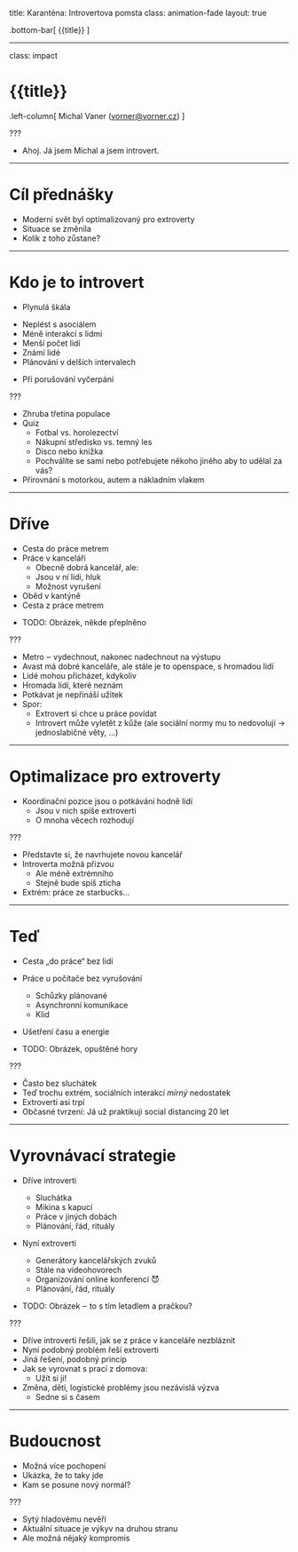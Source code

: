 title: Karanténa: Introvertova pomsta
class: animation-fade
layout: true

<!--
This work is licensed under the Creative Commons Attribution-ShareAlike 4.0
International License. To view a copy of this license, visit
http://creativecommons.org/licenses/by-sa/4.0/ or send a letter to Creative
Commons, PO Box 1866, Mountain View, CA 94042, USA.
-->

.bottom-bar[
  {{title}}
]

---

class: impact

# {{title}}

.left-column[
Michal Vaner (vorner@vorner.cz)
]

???

* Ahoj. Já jsem Michal a jsem introvert.

---

# Cíl přednášky

* Moderní svět byl optimalizovaný pro extroverty
* Situace se změnila
* Kolik z toho zůstane?

---

# Kdo je to introvert

- Plynulá škála

* Neplést s asociálem
* Méně interakcí s lidmi
* Menší počet lidí
* Známí lidé
* Plánování v delších intervalech

- Při porušování vyčerpání

???

* Zhruba třetina populace
* Quiz
  - Fotbal vs. horolezectví
  - Nákupní středisko vs. temný les
  - Disco nebo knížka
  - Pochválíte se sami nebo potřebujete někoho jiného aby to udělal za vás?
* Přirovnání s motorkou, autem a nákladním vlakem

---

# Dříve

* Cesta do práce metrem
* Práce v kanceláři
  - Obecně dobrá kancelář, ale:
  - Jsou v ní lidi, hluk
  - Možnost vyrušení
* Oběd v kantýně
* Cesta z práce metrem

- TODO: Obrázek, někde přeplněno

???

* Metro ‒ vydechnout, nakonec nadechnout na výstupu
* Avast má dobré kanceláře, ale stále je to openspace, s hromadou lidí
* Lidé mohou přicházet, kdykoliv
* Hromada lidí, které neznám
* Potkávat je nepřináší užitek
* Spor:
  - Extrovert si chce u práce povídat
  - Introvert může vyletět z kůže (ale sociální normy mu to nedovolují →
    jednoslabičné věty, ...)

---

# Optimalizace pro extroverty

* Koordinační pozice jsou o potkávání hodně lidí
  - Jsou v nich spíše extroverti
  - O mnoha věcech rozhodují

???

* Představte si, že navrhujete novou kancelář
* Introverta možná přizvou
  - Ale méně extrémního
  - Stejně bude spíš zticha
* Extrém: práce ze starbucks...

---

# Teď

* Cesta „do práce“ bez lidí
* Práce u počítače bez vyrušování
  - Schůzky plánované
  - Asynchronní komunikace
  - Klid
* Ušetření času a energie

* TODO: Obrázek, opuštěné hory

???

* Často bez sluchátek
* Teď trochu extrém, sociálních interakcí *mírný* nedostatek
* Extroverti asi trpí
* Občasné tvrzení: Já už praktikuji social distancing 20 let

---

# Vyrovnávací strategie

* Dříve introverti
  - Sluchátka
  - Mikina s kapucí
  - Práce v jiných dobách
  - Plánování, řád, rituály
* Nyní extroverti
  - Generátory kancelářských zvuků
  - Stále na videohovorech
  - Organizování online konferencí 😈
  - Plánování, řád, rituály

* TODO: Obrázek ‒ to s tím letadlem a pračkou?

???

* Dříve introverti řešili, jak se z práce v kanceláře nezbláznit
* Nyní podobný problém řeší extroverti
* Jiná řešení, podobný princip
* Jak se vyrovnat s prací z domova:
  - Užít si ji!
* Změna, děti, logistické problémy jsou nezávislá výzva
  - Sedne si s časem

---

# Budoucnost

* Možná více pochopení
* Ukázka, že to taky jde
* Kam se posune nový normál?

???

* Sytý hladovému nevěří
* Aktuální situace je výkyv na druhou stranu
* Ale možná nějaký kompromis
